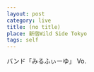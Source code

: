 ```yaml
---
layout: post
category: live
title: (no title)
place: 新宿Wild Side Tokyo
tags: self
---
```

バンド「みるふぃーゆ」 Vo.